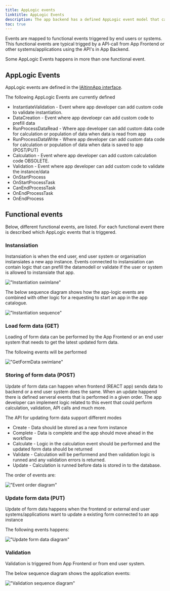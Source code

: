 ```yaml
---
title: AppLogic events
linktitle: AppLogic Events
description: The app backend has a defined AppLogic event model that can be used by the app developer to control when logic in the app will run.
toc: true
---
```


Events are mapped to functional events triggered by end users or systems. This functional events are typical trigged by a API-call 
from App Frontend or other systems/applications using the API's in App Backend. 

Some AppLogic Events happens in more than one functional event. 

## AppLogic Events
AppLogic events are defined in the
[IAltinnApp interface](https://github.com/Altinn/altinn-studio/blob/master/src/Altinn.Apps/AppTemplates/AspNet/Altinn.App.PlatformServices/Interface/IAltinnApp.cs).

The following AppLogic Events are currently defined

- InstantiateValidation - Event where app developer can add custom code to validate instantiation. 
- DataCreation - Event where app develoepr can add custom code to prefill data
- RunProcessDataRead - Where app developer can add custom data code for calculation or population of data when data is read from app
- RunProcessDataWrite - Where app developer can add custom data code for calculation or population of data when data is saved to app (POST/PUT)
- Calculation - Event where app developer can add custom calculation code OBSOLETE.
- Validation - Event where app developer can add custom code to validate the instance/data
- OnStartProcess
- OnStartProcessTask
- CanEndProcessTask
- OnEndProcessTask
- OnEndProcess

## Functional events

Below, different functional events, are listed.
For each functional event there is described which AppLogic events that is triggered.

### Instansiation
Instansiation is when the end user, end user system or organisation instansiates a new app instance.
Events connected to instansiation can contain logic that can prefill the datamodell
or validate if the user or system is allowed to instansiate that app.

!["Instantiation swimlane"](swimlane_instansiation.svg "Instantiation swimlane")

The below sequence diagram shows how the app-logic events are combined with other logic for a requesting to start an app in the app catalogue.

!["Instantiation sequence"](instansiation_sequence.svg "Instantiation sequence")

### Load form data (GET)
Loading of form data can be performed by the App Frontend or an end user system that needs to get
the latest updated form data. 

The following events will be performed

!["GetFormData swimlane"](swimlane_getformdata.svg "GetFormData swimlane")

### Storing of form data (POST)
Update of form data can happen when frontend (REACT app) sends data to backend
or a end user system does the same. When an update happend there is defined serveral
events that is performed in a given order. The app developer can implement
logic related to this event that could perform calculation, validation, API calls and much more.

The API for updating form data support different modes

- Create - Data should be stored as a new form instance
- Complete - Data is complete and the app should move ahead in the workflow
- Calculate - Logic in the calculation event should be performed and the updated form data should be returned
- Validate - Calculation will be performend and then validation logic is runned and any validation errors is returned.
- Update - Calculation is runned before data is stored in to the database.

The order of events are:

!["Event order diagram"](events_post.svg "Order of events")

### Update form data (PUT)
Update of form data happens when the frontend or external end user systems/applications 
want to update a existing form connected to an app instance

The following events happens:

!["Update form data diagram"](swimlane_updateformdata.svg "Update form data")

### Validation
Validation is triggered from App Frontend or from end user system. 

The below sequence diagram shows the application events:

!["Validation sequence diagram"](validation_sequence.svg "Validation sequence")
